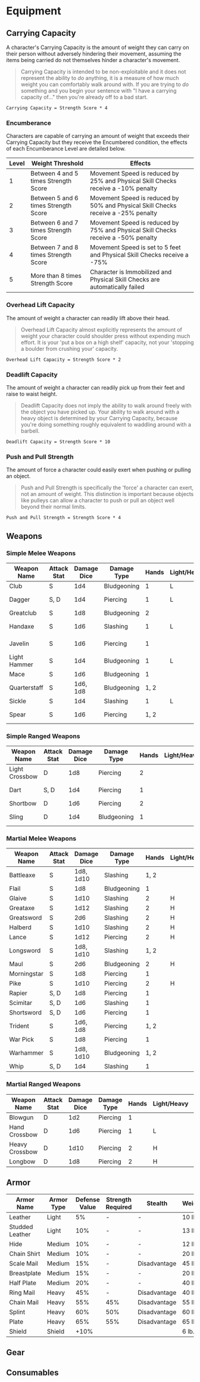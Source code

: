# Equipment

## Carrying Capacity

A character's Carrying Capacity is the amount of weight they can carry on their person without adversely hindering their movement, assuming the items being carried do not themselves hinder a character's movement.

> Carrying Capacity is intended to be non-exploitable and it does not represent the ability to *do* anything, it is a measure of how much weight you can comfortably walk around with.
> If you are trying to *do* something and you begin your sentence with "I have a carrying capacity of..." then you're already off to a bad start.

    Carrying Capacity = Strength Score * 4

### Encumberance

Characters are capable of carrying an amount of weight that exceeds their Carrying Capacity but they receive the Encumbered condition, the effects of each Encumberance Level are detailed below.

| Level | Weight Threshold | Effects |
| --- | --- | --- |
| 1 | Between 4 and 5 times Strength Score | Movement Speed is reduced by 25% and Physical Skill Checks receive a -10% penalty |
| 2 | Between 5 and 6 times Strength Score | Movement Speed is reduced by 50% and Physical Skill Checks receive a -25% penalty |
| 3 | Between 6 and 7 times Strength Score | Movement Speed is reduced by 75% and Physical Skill Checks receive a -50% penalty |
| 4 | Between 7 and 8 times Strength Score | Movement Speed is set to 5 feet and Physical Skill Checks receive a -75% |
| 5 | More than 8 times Strength Score | Character is Immobilized and Physical Skill Checks are automatically failed |

### Overhead Lift Capacity

The amount of weight a character can readily lift above their head.

> Overhead Lift Capacity almost explicitly represents the amount of weight your character could shoulder press without expending much effort.
> It is your 'put a box on a high shelf' capacity, not your 'stopping a boulder from crushing your' capacity.

    Overhead Lift Capacity = Strength Score * 2

### Deadlift Capacity

The amount of weight a character can readily pick up from their feet and raise to waist height.

> Deadlift Capacity does not imply the ability to walk around freely with the object you have picked up.
> Your ability to walk around with a heavy object is determined by your Carrying Capacity, because you're doing something roughly equivalent to waddling around with a barbell.

    Deadlift Capacity = Strength Score * 10

### Push and Pull Strength

The amount of force a character could easily exert when pushing or pulling an object.

> Push and Pull Strength is specifically the 'force' a character can exert, not an amount of weight.
> This distinction is important because objects like pulleys can allow a character to push or pull an object well beyond their normal limits.

    Push and Pull Strength = Strength Score * 4

## Weapons

### Simple Melee Weapons

| Weapon Name | Attack Stat | Damage Dice | Damage Type | Hands | Light/Heavy | Range | Weight | Cost |
| ----------- | ----------- | ----------- | ----------- | ----- | ------- | ----- | ------ | ---- |
| Club         | S    | 1d4      | Bludgeoning | 1    | L | M5          | 2 lb.  | 1c |
| Dagger       | S, D | 1d4      | Piercing    | 1    | L | M5, T20/60  | 1 lb.  | 5c |
| Greatclub    | S    | 1d8      | Bludgeoning | 2    |   | M5          | 10 lb. | 1s |
| Handaxe      | S    | 1d6      | Slashing    | 1    | L | M5, T20/60  | 2 lb.  | 1s |
| Javelin      | S    | 1d6      | Piercing    | 1    |   | M5, T30/120 | 2 lb.  | 5c |
| Light Hammer | S    | 1d4      | Bludgeoning | 1    | L | M5, T20/60  | 2 lb.  | 1s |
| Mace         | S    | 1d6      | Bludgeoning | 1    |   | M5          | 4 lb.  | 2s |
| Quarterstaff | S    | 1d6, 1d8 | Bludgeoning | 1, 2 |   | M5          | 4 lb.  | 2c |
| Sickle       | S    | 1d4      | Slashing    | 1    | L | M5          | 2 lb.  | 1s |
| Spear        | S    | 1d6      | Piercing    | 1, 2 |   | M5, T20/60  | 3 lb.  | 1s |

### Simple Ranged Weapons

| Weapon Name | Attack Stat | Damage Dice | Damage Type | Hands | Light/Heavy | Range | Weight | Cost |
| ----------- | ----------- | ----------- | ----------- | ----- | ------- | ----- | ------ | ---- |
| Light Crossbow | D    | 1d8 | Piercing    | 2 |  | R80/320 | 5 lb.    | 5s |
| Dart           | S, D | 1d4 | Piercing    | 1 |  | T20/60  | 0.25 lb. | 2c |
| Shortbow       | D    | 1d6 | Piercing    | 2 |  | R80/320 | 2 lb.    | 2s |
| Sling          | D    | 1d4 | Bludgeoning | 1 |  | R30/120 | 0.25 lb. | 1c |

### Martial Melee Weapons

| Weapon Name | Attack Stat | Damage Dice | Damage Type | Hands | Light/Heavy | Range | Weight | Cost |
| ----------- | ----------- | ----------- | ----------- | ----- | ------- | ----- | ------ | ---- |
| Battleaxe   | S    | 1d8, 1d10 | Slashing    | 1, 2 |   | M5         | 4 lb.  | 2g |
| Flail       | S    | 1d8       | Bludgeoning | 1    |   | M5         | 2 lb.  | 5s |
| Glaive      | S    | 1d10      | Slashing    | 2    | H | M10        | 6 lb.  | 2g |
| Greataxe    | S    | 1d12      | Slashing    | 2    | H | M5         | 7 lb.  | 2g |
| Greatsword  | S    | 2d6       | Slashing    | 2    | H | M5         | 6 lb.  | 2g |
| Halberd     | S    | 1d10      | Slashing    | 2    | H | M10        | 6 lb.  | 2g |
| Lance       | S    | 1d12      | Piercing    | 2    | H | M10        | 6 lb.  | 3g |
| Longsword   | S    | 1d8, 1d10 | Slashing    | 1, 2 |   | M5         | 3 lb.  | 5s |
| Maul        | S    | 2d6       | Bludgeoning | 2    | H | M5         | 10 lb. | 7s |
| Morningstar | S    | 1d8       | Piercing    | 1    |   | M5         | 4 lb.  | 5s |
| Pike        | S    | 1d10      | Piercing    | 2    | H | M10        | 18 lb. | 1g |
| Rapier      | S, D | 1d8       | Piercing    | 1    |   | M5         | 2 lb.  | 2g |
| Scimitar    | S, D | 1d6       | Slashing    | 1    |   | M5         | 3 lb.  | 5s |
| Shortsword  | S, D | 1d6       | Piercing    | 1    |   | M5         | 2 lb.  | 2s |
| Trident     | S    | 1d6, 1d8  | Piercing    | 1, 2 |   | M5, T20/60 | 4 lb.  | 2g |
| War Pick    | S    | 1d8       | Piercing    | 1    |   | M5         | 2 lb.  | 3g |
| Warhammer   | S    | 1d8, 1d10 | Bludgeoning | 1, 2 |   | M5         | 2 lb.  | 2g |
| Whip        | S, D | 1d4       | Slashing    | 1    |   | M10        | 3 lb.  | 1g |

### Martial Ranged Weapons

| Weapon Name | Attack Stat | Damage Dice | Damage Type | Hands | Light/Heavy | Range | Weight | Cost |
| ----------- | ----------- | ----------- | ----------- | ----- | ------- | ----- | ------ | ---- |
| Blowgun        | D | 1d2  | Piercing | 1 |   | R25/100  | 1 lb.  | 5s |
| Hand Crossbow  | D | 1d6  | Piercing | 1 | L | R30/120  | 3 lb.  | 2g |
| Heavy Crossbow | D | 1d10 | Piercing | 2 | H | R100/400 | 18 lb. | 3g |
| Longbow        | D | 1d8  | Piercing | 2 | H | R150/600 | 2 lb.  | 3g |

## Armor

| Armor Name | Armor Type | Defense Value | Strength Required | Stealth | Weight | Cost |
| ---------- | ---------- | ------------- | ----------------- | ------- | ------ | ---- |
| Leather         | Light  | 5%   | -   | -            | 10 lb. | 2s |
| Studded Leather | Light  | 10%  | -   | -            | 13 lb. | 3s |
| Hide            | Medium | 10%  | -   | -            | 12 lb. | 5s |
| Chain Shirt     | Medium | 10%  | -   | -            | 20 lb. | 5s |
| Scale Mail      | Medium | 15%  | -   | Disadvantage | 45 lb. | 7s |
| Breastplate     | Medium | 15%  | -   | -            | 20 lb. | 1g |
| Half Plate      | Medium | 20%  | -   | -            | 40 lb. | 2g |
| Ring Mail       | Heavy  | 45%  | -   | Disadvantage | 40 lb. | 3g |
| Chain Mail      | Heavy  | 55%  | 45% | Disadvantage | 55 lb. | 4g |
| Splint          | Heavy  | 60%  | 50% | Disadvantage | 60 lb. | 5g |
| Plate           | Heavy  | 65%  | 55% | Disadvantage | 65 lb. | 6g |
| Shield          | Shield | +10% |     |              | 6 lb.  | 5s |

## Gear

## Consumables
